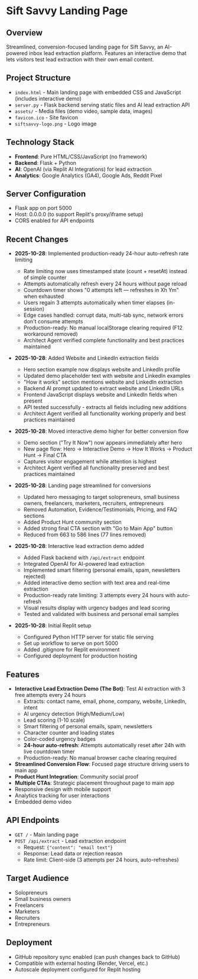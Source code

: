 # Sift Savvy Landing Page

## Overview
Streamlined, conversion-focused landing page for Sift Savvy, an AI-powered inbox lead extraction platform. Features an interactive demo that lets visitors test lead extraction with their own email content.

## Project Structure
- `index.html` - Main landing page with embedded CSS and JavaScript (includes interactive demo)
- `server.py` - Flask backend serving static files and AI lead extraction API
- `assets/` - Media files (demo video, sample data, images)
- `favicon.ico` - Site favicon
- `siftsavvy-logo.png` - Logo image

## Technology Stack
- **Frontend**: Pure HTML/CSS/JavaScript (no framework)
- **Backend**: Flask + Python
- **AI**: OpenAI (via Replit AI Integrations) for lead extraction
- **Analytics**: Google Analytics (GA4), Google Ads, Reddit Pixel

## Server Configuration
- Flask app on port 5000
- Host: 0.0.0.0 (to support Replit's proxy/iframe setup)
- CORS enabled for API endpoints

## Recent Changes
- **2025-10-28**: Implemented production-ready 24-hour auto-refresh rate limiting
  - Rate limiting now uses timestamped state (count + resetAt) instead of simple counter
  - Attempts automatically refresh every 24 hours without page reload
  - Countdown timer shows "0 attempts left — refreshes in Xh Ym" when exhausted
  - Users regain 3 attempts automatically when timer elapses (in-session)
  - Edge cases handled: corrupt data, multi-tab sync, network errors don't consume attempts
  - Production-ready: No manual localStorage clearing required (F12 workaround removed)
  - Architect Agent verified complete functionality and best practices maintained

- **2025-10-28**: Added Website and LinkedIn extraction fields
  - Hero section example now displays website and LinkedIn profile
  - Updated demo placeholder text with website and LinkedIn examples
  - "How it works" section mentions website and LinkedIn extraction
  - Backend AI prompt updated to extract website and LinkedIn URLs
  - Frontend JavaScript displays website and LinkedIn fields when present
  - API tested successfully - extracts all fields including new additions
  - Architect Agent verified all functionality working properly and best practices maintained

- **2025-10-28**: Moved interactive demo higher for better conversion flow
  - Demo section ("Try It Now") now appears immediately after hero
  - New page flow: Hero → Interactive Demo → How It Works → Product Hunt → Final CTA
  - Captures visitor engagement while attention is highest
  - Architect Agent verified all functionality preserved and best practices maintained

- **2025-10-28**: Landing page streamlined for conversions
  - Updated hero messaging to target solopreneurs, small business owners, freelancers, marketers, recruiters, entrepreneurs
  - Removed Automation, Evidence/Testimonials, Pricing, and FAQ sections
  - Added Product Hunt community section
  - Added strong final CTA section with "Go to Main App" button
  - Reduced from 663 to 586 lines (77 lines removed)
  
- **2025-10-28**: Interactive lead extraction demo added
  - Added Flask backend with `/api/extract` endpoint
  - Integrated OpenAI for AI-powered lead extraction
  - Implemented smart filtering (personal emails, spam, newsletters rejected)
  - Added interactive demo section with text area and real-time extraction
  - Production-ready rate limiting: 3 attempts every 24 hours with auto-refresh
  - Visual results display with urgency badges and lead scoring
  - Tested and validated with business and personal email samples
  
- **2025-10-28**: Initial Replit setup
  - Configured Python HTTP server for static file serving
  - Set up workflow to serve on port 5000
  - Added .gitignore for Replit environment
  - Configured deployment for production hosting

## Features
- **Interactive Lead Extraction Demo (The Bot)**: Test AI extraction with 3 free attempts every 24 hours
  - Extracts: contact name, email, phone, company, website, LinkedIn, intent
  - AI urgency detection (High/Medium/Low)
  - Lead scoring (1-10 scale)
  - Smart filtering of personal emails, spam, newsletters
  - Character counter and loading states
  - Color-coded urgency badges
  - **24-hour auto-refresh**: Attempts automatically reset after 24h with live countdown timer
  - Production-ready: No manual browser cache clearing required
- **Streamlined Conversion Flow**: Focused page structure driving users to main app
- **Product Hunt Integration**: Community social proof
- **Multiple CTAs**: Strategic placement throughout page to main app
- Responsive design with mobile support
- Analytics tracking for user interactions
- Embedded demo video

## API Endpoints
- `GET /` - Main landing page
- `POST /api/extract` - Lead extraction endpoint
  - Request: `{"content": "email text"}`
  - Response: Lead data or rejection reason
  - Rate limit: Client-side (3 attempts per 24 hours, auto-refreshes)

## Target Audience
- Solopreneurs
- Small business owners
- Freelancers
- Marketers
- Recruiters
- Entrepreneurs

## Deployment
- GitHub repository sync enabled (can push changes back to GitHub)
- Compatible with external hosting (Render, Vercel, etc.)
- Autoscale deployment configured for Replit hosting

